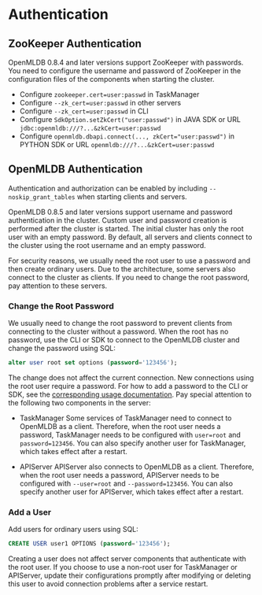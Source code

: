 # Authentication

## ZooKeeper Authentication

OpenMLDB 0.8.4 and later versions support ZooKeeper with passwords. You need to configure the username and password of ZooKeeper in the configuration files of the components when starting the cluster.

- Configure `zookeeper.cert=user:passwd` in TaskManager
- Configure `--zk_cert=user:passwd` in other servers
- Configure `--zk_cert=user:passwd` in CLI
- Configure `SdkOption.setZkCert("user:passwd")` in JAVA SDK or URL `jdbc:openmldb:///?...&zkCert=user:passwd`
- Configure `openmldb.dbapi.connect(..., zkCert="user:passwd")` in PYTHON SDK or URL `openmldb:///?...&zkCert=user:passwd`

## OpenMLDB Authentication

Authentication and authorization can be enabled by including `--noskip_grant_tables` when starting clients and servers.

OpenMLDB 0.8.5 and later versions support username and password authentication in the cluster. Custom user and password creation is performed after the cluster is started. The initial cluster has only the root user with an empty password. By default, all servers and clients connect to the cluster using the root username and an empty password.

For security reasons, we usually need the root user to use a password and then create ordinary users. Due to the architecture, some servers also connect to the cluster as clients. If you need to change the root password, pay attention to these servers.

### Change the Root Password

We usually need to change the root password to prevent clients from connecting to the cluster without a password. When the root has no password, use the CLI or SDK to connect to the OpenMLDB cluster and change the password using SQL:
```sql
alter user root set options (password='123456');
```
The change does not affect the current connection. New connections using the root user require a password. For how to add a password to the CLI or SDK, see the [corresponding usage documentation](../quickstart/). Pay special attention to the following two components in the server:

- TaskManager
Some services of TaskManager need to connect to OpenMLDB as a client. Therefore, when the root user needs a password, TaskManager needs to be configured with `user=root` and `password=123456`. You can also specify another user for TaskManager, which takes effect after a restart.

- APIServer
APIServer also connects to OpenMLDB as a client. Therefore, when the root user needs a password, APIServer needs to be configured with `--user=root` and `--password=123456`. You can also specify another user for APIServer, which takes effect after a restart.

### Add a User

Add users for ordinary users using SQL:
```sql
CREATE USER user1 OPTIONS (password='123456');
```

Creating a user does not affect server components that authenticate with the root user. If you choose to use a non-root user for TaskManager or APIServer, update their configurations promptly after modifying or deleting this user to avoid connection problems after a service restart.
